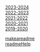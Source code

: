 [2023-2024](https://szakmasztar.hu/hirek/page/2/?valasztottev=2024)\
[2022-2023](https://szakmasztar.hu/hirek/page/2/?valasztottev=2023)\
[2021-2022](https://szakmasztar.hu/hirek/page/2/?valasztottev=2022)\
[2020-2021](https://szakmasztar.hu/hirek/page/2/?valasztottev=2021)\
[2019-2020](https://szakmasztar.hu/hirek/page/2/?valasztottev=2020)

[makeareadme](https://www.makeareadme.com/)\
[readmeHelp](https://docs.github.com/en/get-started/writing-on-github/getting-started-with-writing-and-formatting-on-github/basic-writing-and-formatting-syntax)
